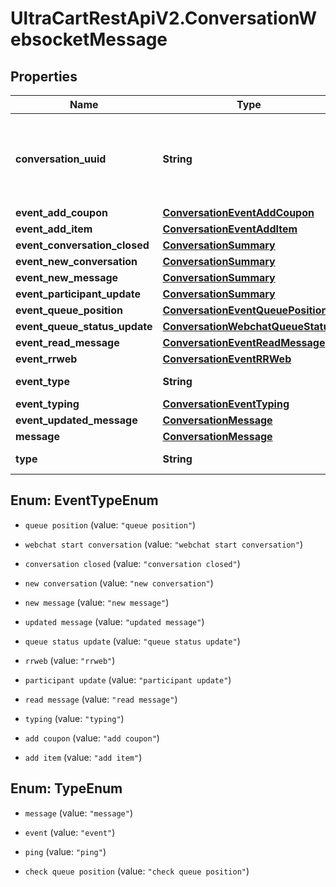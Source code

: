 # UltraCartRestApiV2.ConversationWebsocketMessage

## Properties

Name | Type | Description | Notes
------------ | ------------- | ------------- | -------------
**conversation_uuid** | **String** | Conversation UUID if the websocket message is tied to a specific conversation | [optional] 
**event_add_coupon** | [**ConversationEventAddCoupon**](ConversationEventAddCoupon.md) |  | [optional] 
**event_add_item** | [**ConversationEventAddItem**](ConversationEventAddItem.md) |  | [optional] 
**event_conversation_closed** | [**ConversationSummary**](ConversationSummary.md) |  | [optional] 
**event_new_conversation** | [**ConversationSummary**](ConversationSummary.md) |  | [optional] 
**event_new_message** | [**ConversationSummary**](ConversationSummary.md) |  | [optional] 
**event_participant_update** | [**ConversationSummary**](ConversationSummary.md) |  | [optional] 
**event_queue_position** | [**ConversationEventQueuePosition**](ConversationEventQueuePosition.md) |  | [optional] 
**event_queue_status_update** | [**ConversationWebchatQueueStatus**](ConversationWebchatQueueStatus.md) |  | [optional] 
**event_read_message** | [**ConversationEventReadMessage**](ConversationEventReadMessage.md) |  | [optional] 
**event_rrweb** | [**ConversationEventRRWeb**](ConversationEventRRWeb.md) |  | [optional] 
**event_type** | **String** | Type of event | [optional] 
**event_typing** | [**ConversationEventTyping**](ConversationEventTyping.md) |  | [optional] 
**event_updated_message** | [**ConversationMessage**](ConversationMessage.md) |  | [optional] 
**message** | [**ConversationMessage**](ConversationMessage.md) |  | [optional] 
**type** | **String** | Type of message | [optional] 



## Enum: EventTypeEnum


* `queue position` (value: `"queue position"`)

* `webchat start conversation` (value: `"webchat start conversation"`)

* `conversation closed` (value: `"conversation closed"`)

* `new conversation` (value: `"new conversation"`)

* `new message` (value: `"new message"`)

* `updated message` (value: `"updated message"`)

* `queue status update` (value: `"queue status update"`)

* `rrweb` (value: `"rrweb"`)

* `participant update` (value: `"participant update"`)

* `read message` (value: `"read message"`)

* `typing` (value: `"typing"`)

* `add coupon` (value: `"add coupon"`)

* `add item` (value: `"add item"`)





## Enum: TypeEnum


* `message` (value: `"message"`)

* `event` (value: `"event"`)

* `ping` (value: `"ping"`)

* `check queue position` (value: `"check queue position"`)




